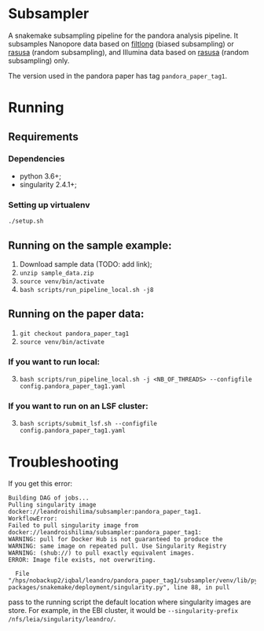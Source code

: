 # Subsampler

A snakemake subsampling pipeline for the pandora analysis pipeline. It subsamples Nanopore data based on 
[filtlong](https://github.com/rrwick/Filtlong) (biased subsampling) or [rasusa](https://github.com/mbhall88/rasusa) 
(random subsampling), and Illumina data based on [rasusa](https://github.com/mbhall88/rasusa) 
(random subsampling) only.

The version used in the pandora paper has tag `pandora_paper_tag1`.

# Running

## Requirements

### Dependencies
* python 3.6+;
* singularity 2.4.1+;

### Setting up virtualenv
`./setup.sh`

## Running on the sample example:

1. Download sample data (TODO: add link);
2. `unzip sample_data.zip`
3. `source venv/bin/activate`
4. `bash scripts/run_pipeline_local.sh -j8`

## Running on the paper data:

1. `git checkout pandora_paper_tag1`
2. `source venv/bin/activate`

### If you want to run local:

3. `bash scripts/run_pipeline_local.sh -j <NB_OF_THREADS> --configfile config.pandora_paper_tag1.yaml`

### If you want to run on an LSF cluster:

3. `bash scripts/submit_lsf.sh --configfile config.pandora_paper_tag1.yaml`

# Troubleshooting

If you get this error:
```
Building DAG of jobs...
Pulling singularity image docker://leandroishilima/subsampler:pandora_paper_tag1.
WorkflowError:
Failed to pull singularity image from docker://leandroishilima/subsampler:pandora_paper_tag1:
WARNING: pull for Docker Hub is not guaranteed to produce the
WARNING: same image on repeated pull. Use Singularity Registry
WARNING: (shub://) to pull exactly equivalent images.
ERROR: Image file exists, not overwriting.

  File "/hps/nobackup2/iqbal/leandro/pandora_paper_tag1/subsampler/venv/lib/python3.7/site-packages/snakemake/deployment/singularity.py", line 88, in pull
```

pass to the running script the default location where singularity images are store.
For example, in the EBI cluster, it would be `--singularity-prefix /nfs/leia/singularity/leandro/`.

